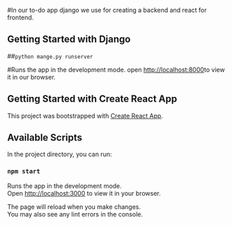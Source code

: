 #In our to-do app django we use for creating a backend and react for frontend.

## Getting Started with Django 
  
##`python mange.py runserver`

#Runs the app in the development mode.
open [http://localhost:8000](http://localhost:8000)to view it in our browser.


## Getting Started with Create React App

This project was bootstrapped with [Create React App](https://github.com/MuskanValmiki/HV-React-To-Do-App).

## Available Scripts

In the project directory, you can run:

### `npm start`

Runs the app in the development mode.\
Open [http://localhost:3000](http://localhost:3000) to view it in your browser.

The page will reload when you make changes.\
You may also see any lint errors in the console.


